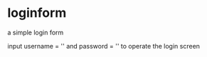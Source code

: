 # loginform
 a simple login form 
 
 input username = '' and password = '' to operate the login screen

